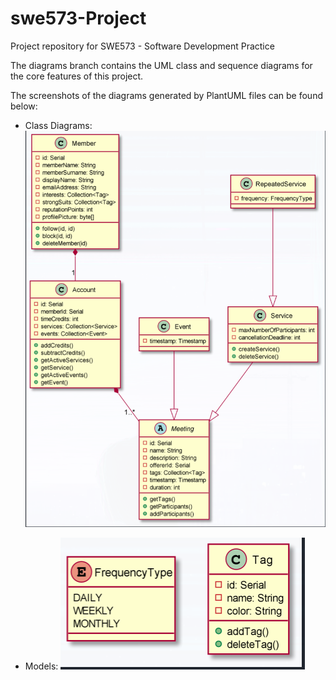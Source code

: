 # swe573-Project
Project repository for SWE573 - Software Development Practice 

The diagrams branch contains the UML class and sequence diagrams for the core features of this project. 

The screenshots of the diagrams generated by PlantUML files can be found below:

* Class Diagrams:
  ![classDiagrams](images/classDiagrams.png)

* Models:
  ![models](images/models.png)